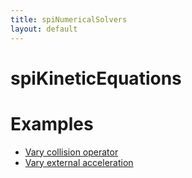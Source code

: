 ```yaml
---
title: spiNumericalSolvers
layout: default
---
```


# spiKineticEquations

# Examples

- [Vary collision operator](./spipack/examples/KineticEquations/collision-operator/description.md)
- [Vary external acceleration](./spipack/examples/KineticEquations/vary-external-acceleration/description.md)
